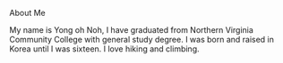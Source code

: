 About Me

My name is Yong oh Noh, I have graduated from Northern Virginia Community College with general study degree.
I was born and raised in Korea until I was sixteen.
I love hiking and climbing.
